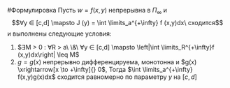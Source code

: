 #Формулировка 
Пусть $w = f (x,y)$ непрерывна в $Π_∞$ и $$∀y ∈ [c,d] \mapsto J (y) = \int \limits_a^{+\infty} f (x,y)dx\ сходится$$  и выполнены следующие условия:
1. $∃M > 0 : ∀R > a\ \&\ ∀y ∈ [c,d] \mapsto \left|\int \limits_R^{+\infty}f (x,y)dx\right| \leq M$ 
2. $g = g(x)$ непрерывно дифференцируема, монотонна и $g(x) \xrightarrow[x \to +\infty]{} 0$,
Тогда
$\int \limits_a^{+\infty} f(x,y)g(x)dx$ сходится равномерно по параметру $y$ на $[c,d]$


